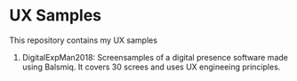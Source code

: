 # UX Samples #

This repository contains my UX samples

1. DigitalExpMan2018: Screensamples of a digital presence software made using Balsmiq. It covers 30 screes and uses UX engineeing principles.

